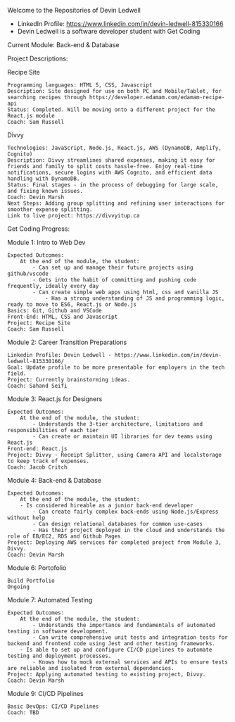 Welcome to the Repositories of Devin Ledwell

- LinkedIn Profile: https://www.linkedin.com/in/devin-ledwell-815330166
- Devin Ledwell is a software developer student with Get Coding

Current Module: Back-end & Database

Project Descriptions:

Recipe Site

    Programming languages: HTML 5, CSS, Javascript
    Description: Site designed for use on both PC and Mobile/Tablet, for searching recipes through https://developer.edamam.com/edamam-recipe-api
    Status: Completed. Will be moving onto a different project for the React.js module
    Coach: Sam Russell

Divvy

    Technologies: JavaScript, Node.js, React.js, AWS (DynamoDB, Amplify, Cognito)
    Description: Divvy streamlines shared expenses, making it easy for friends and family to split costs hassle-free. Enjoy real-time notifications, secure logins with AWS Cognito, and efficient data handling with DynamoDB.
    Status: Final stages - in the process of debugging for large scale, and fixing known issues.
    Coach: Devin Marsh
    Next Steps: Adding group splitting and refining user interactions for smoother expense splitting.
    Link to live project: https://divvyitup.ca
	
Get Coding Progress:

Module 1: Intro to Web Dev

    Expected Outcomes:
        At the end of the module, the student:
        	- Can set up and manage their future projects using github/vscode
        	- Gets into the habit of committing and pushing code frequently, ideally every day
        	- Can create simple web apps using html, css and vanilla JS
            	- Has a strong understanding of JS and programming logic, ready to move to ES6, React.js or Node.js
    Basics: Git, Github and VSCode
    Front-End: HTML, CSS and Javascript
    Project: Recipe Site
    Coach: Sam Russell

Module 2: Career Transition Preparations

    Linkedin Profile: Devin Ledwell - https://www.linkedin.com/in/devin-ledwell-815330166/
    Goal: Update profile to be more presentable for employers in the tech field.
    Project: Currently brainstorming ideas.
    Coach: Sahand Seifi

Module 3: React.js for Designers

    Expected Outcomes:
        At the end of the module, the student:
            - Understands the 3-tier architecture, limitations and responsibilities of each tier
            - Can create or maintain UI libraries for dev teams using React.js
    Front-end: React.js
    Project: Divvy - Receipt Splitter, using Camera API and localstorage to keep track of expenses.
    Coach: Jacob Critch

Module 4: Back-end & Database
    
    Expected Outcomes:
        At the end of the module, the student:
		- Is considered hireable as a junior back-end developer
        	- Can create fairly complex back-ends using Node.js/Express without help
        	- Can design relational databases for common use-cases
        	- Has their project deployed in the cloud and understands the role of EB/EC2, RDS and Github Pages
    Project: Deploying AWS services for completed project from Module 3, Divvy.
    Coach: Devin Marsh

Module 6: Portofolio

    Build Portfolio
    Ongoing

Module 7: Automated Testing

    Expected Outcomes:
    	At the end of the module, the student:
    		- Understands the importance and fundamentals of automated testing in software development.
    		- Can write comprehensive unit tests and integration tests for backend and frontend code using Jest and other testing frameworks.
		- Is able to set up and configure CI/CD pipelines to automate testing and deployment processes.
    		- Knows how to mock external services and APIs to ensure tests are reliable and isolated from external dependencies.
    Project: Applying automated testing to existing project, Divvy.
    Coach: Devin Marsh

Module 9: CI/CD Pipelines

    Basic DevOps: CI/CD Pipelines
    Coach: TBD
